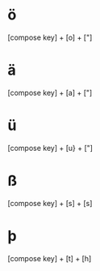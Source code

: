 # ö
[compose key] + [o] + ["]

# ä
[compose key] + [a] + ["]

# ü
[compose key] + [u} + ["]

# ß
[compose key] + [s] + [s]

# þ
[compose key] + [t] + [h]
